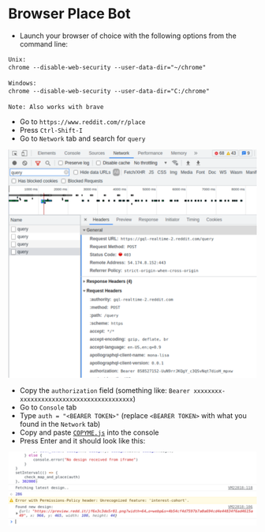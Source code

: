# Browser Place Bot

* Launch your browser of choice with the following options from the command line:

```
Unix:
chrome --disable-web-security --user-data-dir="~/chrome"

Windows:
chrome --disable-web-security --user-data-dir="C:/chrome"

Note: Also works with brave
```

* Go to `https://www.reddit.com/r/place`
* Press `Ctrl-Shift-I`
* Go to `Network` tab and search for `query`

![network_tab](network_tab.png)

* Copy the `authorization` field (something like: `Bearer xxxxxxxx-xxxxxxxxxxxxxxxxxxxxxxxxxxxxxxxx`)
* Go to `Console` tab
* Type `auth = "<BEARER TOKEN>"` (replace `<BEARER TOKEN>` with what you found in the `Network` tab)
* Copy and paste [`COPYME.js`](COPYME.js) into the console
* Press Enter and it should look like this:

![console_tab](console_tab.png)